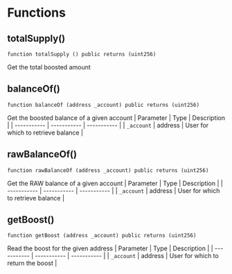 # Functions

## totalSupply()
`function totalSupply () public returns (uint256)`

Get the total boosted amount

## balanceOf()
`function balanceOf (address _account) public returns (uint256)`

Get the boosted balance of a given account
| Parameter   | Type        | Description |
| ----------- | ----------- | ----------- | 
| `_account` | address | User for which to retrieve balance |

## rawBalanceOf()
`function rawBalanceOf (address _account) public returns (uint256)`

Get the RAW balance of a given account
| Parameter   | Type        | Description |
| ----------- | ----------- | ----------- | 
| `_account` | address | User for which to retrieve balance |

## getBoost()
`function getBoost (address _account) public returns (uint256)`

Read the boost for the given address
| Parameter   | Type        | Description |
| ----------- | ----------- | ----------- | 
| `_account` | address | User for which to return the boost |

